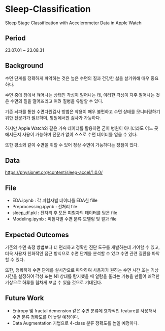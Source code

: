 # Sleep-Classification
Sleep Stage Classification with Accelerometer Data in Apple Watch

## Period
23.07.01 ~ 23.08.31

## Background
수면 단계를 정확하게 파악하는 것은 높은 수면의 질과 건강한 삶을 살기위해 매우 중요하다.

수면 중에 잠에서 꺠어나는 상태인 각성이 일어나는 데, 이러한 각성이 자주 일어나는 것은 수면의 질을 떨어뜨리고 여려 질병을 유발할 수 있다.

기존 뇌파를 통한 수면다원검사 방법은 착용이 매우 불편하고 수면 상태를 모니터링하기 위한 전문가가 필요하며, 병원에서만 검사가 가능하다. 

하지만 Apple Watch와 같은 가속 데이터를 활용하면 굳이 병원이 아니더라도 어느 곳에서든지 사용이 가능하며 전문가 없이 스스로 수면 데이터를 얻을 수 있다. 

또한 평소와 같이 수면을 취할 수 있어 정상 수면이 가능하다는 장점이 있다.


## Data
https://physionet.org/content/sleep-accel/1.0.0/

## File
* EDA.ipynb : 각 피험자별 데이터를 EDA한 fille
* Preprocessing.ipynb : 전처리 file
* sleep_df.pkl : 전처리 후 모든 피험자의 데이터를 담은 file
* Modeling.ipynb : 피험자별 수면 분류 모델링 및 결과 file

## Expected Outcomes
기존의 수면 측정 방법보다 더 편리하고 정확한 진단 도구를 개발하는데 기여할 수 있고, 더욱 사용자 친화적인 접근 방식으로 수면 단계를 분석할 수 있고 수면 관련 질환을 파악할 수 있다.

또한, 정확하게 수면 단계를 실시간으로 파악하여 사용자가 원하는 수면 시간 또는 기상 시간을 설정하여 각성 또는 N1 상태를 탐지했을 때 알람을 울리는 기능을 만들어 쾌적한 기상으로 하루를 힘차게 보낼 수 있을 것으로 기대된다.

## Future Work
* Entropy 및 fractal demension 같은 수면 분류에 효과적인 feature를 사용해서 수면 분류 정확도를 더 높일 예정이다.
* Data Augmentation 기법으로 4-class 분류 정확도를 높일 예정이다.

